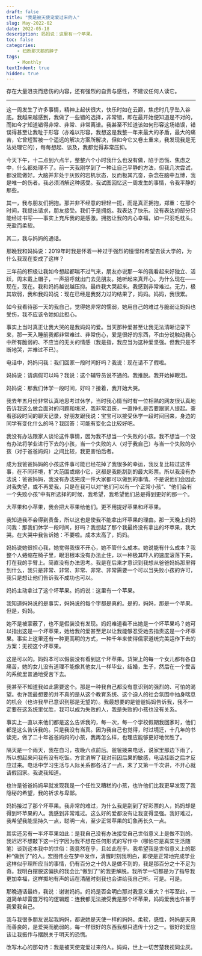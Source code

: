 ```yaml
---
draft: false
title: "我是被天使宠爱过来的人"
slug: May-2022-02
date: 2022-05-18
description: 妈妈说：这里有一个苹果。
toc: false
categories: 
    - 扭断那天鹅的脖子
tags: 
    - Monthly
textIndent: true
hidden: true 
---
```


存在大量沮丧而悲伤的内容，还有强烈的自责与感性，不建议任何人读它。

---


这一周发生了许多事情，精神上起伏很大，快乐时如在云巅，焦虑时几乎坠入谷底。我越来越感到，我做了一些错的选择，非常错，即在最开始便知道是不对的，而如今才知道错得非常、非常、非常离谱。我甚至不知道该如何形容这场错误，错误得甚至让我耻于形容（亦难以形容，我想这是我整一年来最大的矛盾，最大的痛苦，它曾短暂被一个遥远的解决方案所解决，但如今它又卷土重来，我发现我是无法处理它的），每每想起、谈及，我都觉得非常压抑。

今天下午，十二点到六点半，整整六个小时我什么也没有做，陷于恐慌、焦虑之中，什么都处理不了。前一天我刚学到了一种让自己平静的方法，但我几次尝试，都没能做好。大脑并非处于灰败的宕机状态，反而极其亢奋，杂念在脑中互博，我是唯一的伤者。我必须消解这种感受。我试图回忆这一周发生的事情，令我平静的那些。

其一，我与朋友们拥抱。那并非不经意的轻轻一揽，而是真正拥抱，郑重：在那个时间，我提出请求，朋友接受。我们于是拥抱。我表达了快乐。没有表达的部分只能经过书写——事实上充斥我的是感激。拥抱让我的内心幸福，如一只羽毛枕头。充盈而柔软。

其二，我与妈妈的通话。

那晚我和妈妈说：2019年时我是怀着一种过于强烈的憧憬和希望去读大学的，为什么我现在变成了这样？

三年前的积极让我如今想起都喘不过气来，朋友亦说那一年的我看起来好独立、活跃，周末戴上帽子，一声招呼就出门去见朋友。她听起来真开心。为什么现在——现在，现在。我和妈妈越说越压抑。最终我大哭起来。我感到非常难过。无力，极其软弱，我和我妈妈说：现在已经是我努力过的结果了，妈妈。妈妈，我很累。

如今我看待那一天的我自己，觉得她非常的懦弱，她用自己的难过与脆弱让妈妈也受伤，我不应该令她如此担心。

事实上当时真正让我大哭的是我妈妈的爱。当天那种爱甚至让我无法清晰记录下来，那一天入睡前我都非常难过、非常伤心，爱是很好的东西，不由分说触动我心中所有脆弱的、不应当的无关的情感（我是指，我应当为这种爱坚强。但我只是不断地哭，并难过不已）。

电话中，妈妈问我：我们回家一段时间好吗？我说：现在请不了假啦。

妈妈说：请病假可以吗？我说：这个辅导员说不通的。我推脱。我开始掉眼泪。

妈妈说：那我们休学一段时间，好吗？接着，我开始大哭。

我去年五月份非常认真地思考过休学，当时我心情当时有一位相熟的网友很认真地告诉我这么做会面对的问题和境况，我非常沮丧，一直挣扎是否要跟家人提起。查看那段时间的聊天记录，好朋友跟我说：宝宝可以接受休学一段时间回来，身边的同学有变化什么的吗？我回答：可能有变化会比较好吧。

我没有办法跟家人谈论这件事情，因为我不想当一个失败的小孩。我不想当一个没有办法将学业进行下去的小孩，当一个失败的人（对于我自己）与当一个失败的小孩（对于爸爸妈妈）之间比较，我更害怕后者。

成为我爸爸妈妈的小孩这件事可能已经花掉了我很多的幸运，我反复比较过这件事，在不同环境，扩大范围或缩小它，这都是我能刮到的最大彩票。所以我没有办法说：爸爸妈妈，我没有办法完成一件大家都可以做到的事情。不是说他们会因此对我失望，或不再爱我，只是在我可以对“他们可以有一个正常小孩”、“他们会有一个失败小孩”中有所选择的时候，我希望，我希望他们总是得到更好的那一个。

大苹果和小苹果，我会把大苹果给他们。更不用提好苹果和坏苹果。

我知道我不会得到责备，所以这也是使我不能拿出坏苹果的理由。那一天晚上妈妈问我：那我们休学一段时间，好吗？我想起了那个我最终没有拿出的坏苹果，我大哭。在大哭中我告诉她：不要啦。成本太高了，妈妈。

妈妈说她很担心我，她觉得我很不开心，她不管什么成本。她说能有什么成本？我整个人蜷缩在椅子里，眼泪根本没有办法止住，以一种极其吓人的速度滚落下来，打在我的手臂上。简直没有办法思考。我是在后来才意识到我想从爸爸妈妈那里得到什么，我只是非常、非常、非常、非常、非常需要一个可以当失败小孩的许可，我只是想让他们告诉我不成功也可以。

妈妈主动拿过了这个坏苹果。妈妈说：这里有一个苹果。

我知道妈妈说的是事实，妈妈说的每个字都是真的。是的，妈妈，那是一个苹果。但是，妈妈。

她不是被蒙蔽了，也不是假装没有发现。妈妈难道看不出她是一个坏苹果吗？她可以指出这是一个坏苹果，她给我的爱甚至足以让我能够忍受她去指责这是一个坏苹果。事实上这里还有一种更高明的方式，一种千年来使得儒家道统完美运作下去的方案：无视这个坏苹果。

这是可以的。妈妈本可以假装没有看到这个坏苹果。货架上的每一个女儿都有各自痛苦，她的女儿没有道理不能像其他女儿一样毕业，结婚，生子，然后在一个受苦的系统里普通地受苦下去。

我甚至不知道我如此需要这个。那是一种我自己都没有意识到的强烈的、可怕的渴望。也许我最想要的并不真的是从这个教育系统、这个迫人的社会氛围中抽身喘息的机会（也许我早已意识到那是无望的）。我最想要的是爸爸妈妈告诉我，我不一定要在这系统里优胜，我可以成为失败的人，我是失败的小孩也没有关系。

事实上一直以来他们都是这么告诉我的，每一次，每一个学校假期我回家时，他们都是这么告诉我的。只是我没有当真。因为我自己也觉得，时过境迁，十几年的书读完，做了二十年爸爸妈妈的小孩，我再怎么样，也理应能够更好地优胜了。

隔天是一个雨天，我在自习，夜晚六点前后。爸爸拨来电话，说家里那边下雨了，所以想起来问我有没有吃饭。方言消解了我对前因后果的敏感，电话挂断之后才反应过来。电话中学习生活与人际关系都各沾了一点，末了又第一千次讲，不开心就请假回家。我说我知道。

也许是爸爸妈妈早就发现我是一个任性又糟糕的小孩，也许他们比我更早发现了我隐秘的希望，我的祈求与卑鄙。

妈妈接过了那个坏苹果。我非常的难过，为什么我是刮到了好彩票的人，妈妈却是得到坏苹果的人。我感到非常难过。这么好的爱都没有让我变得坚强。我好难过，我希望我能坚持久一点，聪明一点，至少正常苹果的幻象再长久一点。

其实还另有一半坏苹果如此：是我自己没有办法接受自己世俗意义上是做不到的。我迟迟不想敲下这一行字因为我不想在任何形式的写作中（哪怕它是真实生活随笔）谈到这本我中的世俗：我竟然在乎，且如此在乎。我希望我是世俗意义上的那种“做到了”的人。宏图伟业在梦中发作，清醒时刻我明白，即使是正常地完成学业这样似乎理所应当的事情，仍有百分之十的人是做不到的，我是那百分之十不足为奇。我明白摆脱这偏执的我会比“做到了”的我更解脱。我所学一切都是为了指导我更加幸福，这样掷地有声的话在清醒时刻我也会讲给我自己听。可是。可是。

那晚通话最终，我说：谢谢妈妈。妈妈是否会明白那对我意义重大？书写至此，一道简单却雷霆万钧的逻辑题：连我都无法接受我是那个坏苹果，妈妈爱我也许甚于我爱我自己。

我与我很多朋友说起我妈妈，都说她是天使一样的妈妈。柔软，感性，妈妈是天真而善良的，是爱哭而脆弱的。每一样很好的东西我都只遗传十分之一。很好的爱应该让我振作与摆脱关于明天的恐慌。

改写木心的那句诗：我是被天使宠爱过来的人。妈妈，世上一切苦楚我视同尘灰。

